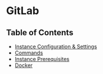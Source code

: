 # GitLab

## Table of Contents
* [Instance Configuration & Settings](./config.md)
* [Commands](./commands.md)
* [Instance Prerequisites](./prerequisites.md)
* [Docker](./docker/index.md)
